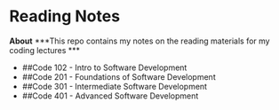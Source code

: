 # Reading Notes
**About**
***This repo contains my notes on the reading materials for my coding lectures ***
* ##Code 102 - Intro to Software Development
* ##Code 201 - Foundations of Software Development
* ##Code 301 - Intermediate Software Development
* ##Code 401 - Advanced Software Development
